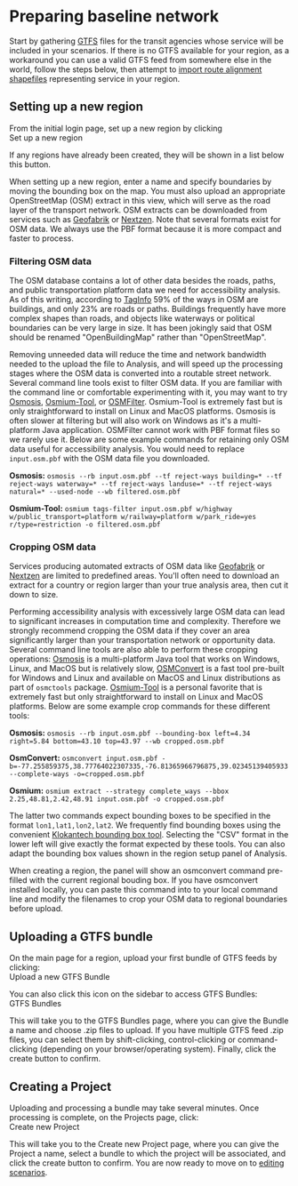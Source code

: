 # Preparing baseline network

Start by gathering [GTFS](../glossary.html#GTFS) files for the transit agencies whose service will be included in your scenarios. If there is no GTFS available for your region, as a workaround you can use a valid GTFS feed from somewhere else in the world, follow the steps below, then attempt to [import route alignment shapefiles](../edit-scenario/index.html#importing-modifications-from-shapefiles) representing service in your region.

## Setting up a new region

From the initial login page, set up a new region by clicking
<br><span class="btn btn-success"><i class="fa fa-plus"></i> Set up a new region</span>

If any regions have already been created, they will be shown in a list below this button.

When setting up a new region, enter a name and specify boundaries by moving the bounding box on the map. You must also upload an appropriate OpenStreetMap (OSM) extract in this view, which will serve as the road layer of the transport network. OSM extracts can be downloaded from services such as [Geofabrik](http://download.geofabrik.de) or [Nextzen](https://metro-extracts.nextzen.org/). Note that several formats exist for OSM data. We always use the PBF format because it is more compact and faster to process.

### Filtering OSM data

The OSM database contains a lot of other data besides the roads, paths, and public transportation platform data we need for accessibility analysis. As of this writing, according to [TagInfo](https://taginfo.openstreetmap.org/) 59% of the ways in OSM are buildings, and only 23% are roads or paths. Buildings frequently have more complex shapes than roads, and objects like waterways or political boundaries can be very large in size. It has been jokingly said that OSM should be renamed "OpenBuildingMap" rather than "OpenStreetMap".

Removing unneeded data will reduce the time and network bandwidth needed to the upload the file to Analysis, and will speed up the processing stages where the OSM data is converted into a routable street network. Several command line tools exist to filter OSM data. If you are familiar with the command line or comfortable experimenting with it, you may want to try [Osmosis](https://wiki.openstreetmap.org/wiki/Osmosis), [Osmium-Tool](https://wiki.openstreetmap.org/wiki/Osmium), or [OSMFilter](https://wiki.openstreetmap.org/wiki/Osmfilter). Osmium-Tool is extremely fast but is only straightforward to install on Linux and MacOS platforms. Osmosis is often slower at filtering but will also work on Windows as it's a multi-platform Java application. OSMFilter cannot work with PBF format files so we rarely use it. Below are some example commands for retaining only OSM data useful for accessibility analysis. You would need to replace `input.osm.pbf` with the OSM data file you downloaded.

**Osmosis:** `osmosis --rb input.osm.pbf --tf reject-ways building=* --tf reject-ways waterway=* --tf reject-ways landuse=* --tf reject-ways natural=* --used-node --wb filtered.osm.pbf`

**Osmium-Tool:** `osmium tags-filter input.osm.pbf w/highway w/public_transport=platform w/railway=platform w/park_ride=yes r/type=restriction -o filtered.osm.pbf`

### Cropping OSM data

Services producing automated extracts of OSM data like [Geofabrik](http://download.geofabrik.de) or [Nextzen](https://metro-extracts.nextzen.org/) are limited to predefined areas. You'll often need to download an extract for a country or region larger than your true analysis area, then cut it down to size. 

Performing accessibility analysis with excessively large OSM data can lead to significant increases in computation time and complexity. Therefore we strongly recommend cropping the OSM data if they cover an area significantly larger than your transportation network or opportunity data. Several command line tools are also able to perform these cropping operations: [Osmosis](https://wiki.openstreetmap.org/wiki/Osmosis) is a multi-platform Java tool that works on Windows, Linux, and MacOS but is relatively slow, [OSMConvert](https://wiki.openstreetmap.org/wiki/Osmconvert) is a fast tool pre-built for Windows and Linux and available on MacOS and Linux distributions as part of `osmctools` package. [Osmium-Tool](https://wiki.openstreetmap.org/wiki/Osmium) is a personal favorite that is extremely fast but only straightforward to install on Linux and MacOS platforms. Below are some example crop commands for these different tools:

**Osmosis:** `osmosis --rb input.osm.pbf --bounding-box left=4.34 right=5.84 bottom=43.10 top=43.97 --wb cropped.osm.pbf`

**OsmConvert:** `osmconvert input.osm.pbf -b=-77.255859375,38.77764022307335,-76.81365966796875,39.02345139405933 --complete-ways -o=cropped.osm.pbf`

**Osmium:** `osmium extract --strategy complete_ways --bbox 2.25,48.81,2.42,48.91 input.osm.pbf -o cropped.osm.pbf`

The latter two commands expect bounding boxes to be specified in the format `lon1,lat1,lon2,lat2`. We frequently find bounding boxes using the convenient [Klokantech bounding box tool](https://boundingbox.klokantech.com/). Selecting the "CSV" format in the lower left will give exactly the format expected by these tools. You can also adapt the bounding box values shown in the region setup panel of Analysis.

When creating a region, the panel will show an osmconvert command pre-filled with the current regional bouding box. If you have osmconvert installed locally, you can paste this command into to your local command line and modify the filenames to crop your OSM data to regional boundaries before upload.

## Uploading a GTFS bundle

On the main page for a region, upload your first bundle of GTFS feeds by clicking:
<br><span class="btn btn-success"><i class="fa fa-database"></i> Upload a new GTFS Bundle</span>

You can also click this icon on the sidebar to access GTFS Bundles:
<br><span class="ui-icon"><i class="fa fa-database"></i> GTFS Bundles</span>

This will take you to the GTFS Bundles page, where you can give the Bundle a name and choose .zip files to upload. If you have multiple GTFS feed .zip files, you can select them by shift-clicking, control-clicking or command-clicking (depending on your browser/operating system).  Finally, click the create button to confirm.

## Creating a Project

Uploading and processing a bundle may take several minutes.  Once processing is complete, on the Projects page, click:
<br><span class="btn btn-success"><i class="fa fa-plus"></i> Create new Project</span>

This will take you to the Create new Project page, where you can give the Project a name, select a bundle to which the project will be associated, and click the create button to confirm. You are now ready to move on to [editing scenarios](../edit-scenario).
